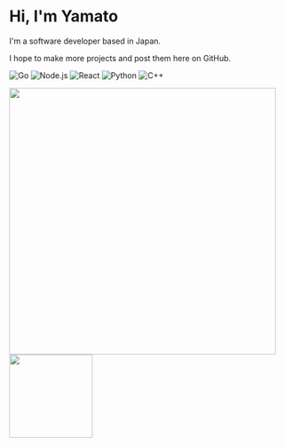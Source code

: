 # Hi, I'm Yamato

I'm a software developer based in Japan.

I hope to make more projects and post them here on GitHub.

![Go](https://img.shields.io/badge/go-%2300ADD8.svg?style=for-the-badge&logo=go&logoColor=white) 
![Node.js](https://img.shields.io/badge/node.js-339933?style=for-the-badge&logo=nodedotjs&logoColor=white)
![React](https://img.shields.io/badge/react-20232A?style=for-the-badge&logo=react&logoColor=61DAFB)
![Python](https://img.shields.io/badge/python-3670A0?style=for-the-badge&logo=python&logoColor=ffdd54)
![C++](https://img.shields.io/badge/c++-%2300599C.svg?style=for-the-badge&logo=c%2B%2B&logoColor=white)


<img src="https://github-readme-stats.vercel.app/api?username=DepartmentOfJustice&count_private=true&show_icons=true&theme=transparent&cache_seconds=1800" width="480" /><span>    </span><img src="https://github-readme-stats.vercel.app/api/top-langs/?username=DepartmentOfJustice&layout=compact&hide=html,css,scss&langs_count=10" height="150">
